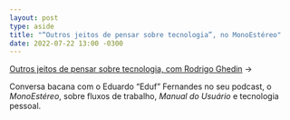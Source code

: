 ```yaml
---
layout: post
type: aside
title: "“Outros jeitos de pensar sobre tecnologia”, no MonoEstéreo"
date: 2022-07-22 13:00 -0300
---
```

[Outros jeitos de pensar sobre tecnologia, com Rodrigo Ghedin](https://eduf.me/rodrigo-ghedin/) &rarr; 

Conversa bacana com o Eduardo “Eduf” Fernandes no seu podcast, o _MonoEstéreo_, sobre fluxos de trabalho, _Manual do Usuário_ e tecnologia pessoal.